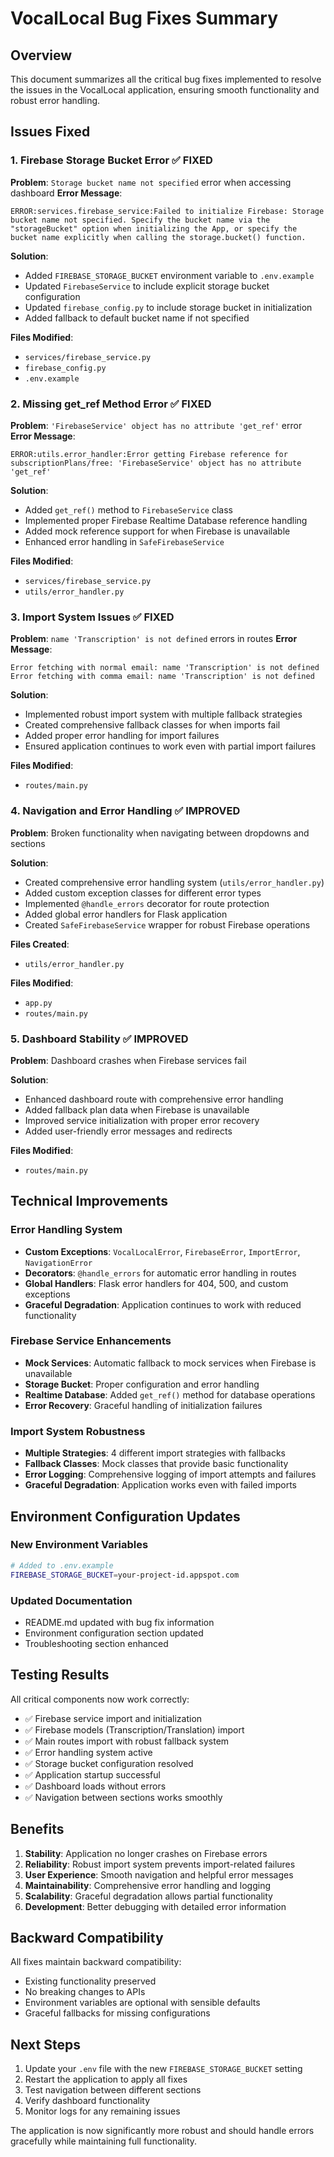 # VocalLocal Bug Fixes Summary

## Overview
This document summarizes all the critical bug fixes implemented to resolve the issues in the VocalLocal application, ensuring smooth functionality and robust error handling.

## Issues Fixed

### 1. Firebase Storage Bucket Error ✅ FIXED
**Problem**: `Storage bucket name not specified` error when accessing dashboard
**Error Message**: 
```
ERROR:services.firebase_service:Failed to initialize Firebase: Storage bucket name not specified. Specify the bucket name via the "storageBucket" option when initializing the App, or specify the bucket name explicitly when calling the storage.bucket() function.
```

**Solution**:
- Added `FIREBASE_STORAGE_BUCKET` environment variable to `.env.example`
- Updated `FirebaseService` to include explicit storage bucket configuration
- Updated `firebase_config.py` to include storage bucket in initialization
- Added fallback to default bucket name if not specified

**Files Modified**:
- `services/firebase_service.py`
- `firebase_config.py`
- `.env.example`

### 2. Missing get_ref Method Error ✅ FIXED
**Problem**: `'FirebaseService' object has no attribute 'get_ref'` error
**Error Message**:
```
ERROR:utils.error_handler:Error getting Firebase reference for subscriptionPlans/free: 'FirebaseService' object has no attribute 'get_ref'
```

**Solution**:
- Added `get_ref()` method to `FirebaseService` class
- Implemented proper Firebase Realtime Database reference handling
- Added mock reference support for when Firebase is unavailable
- Enhanced error handling in `SafeFirebaseService`

**Files Modified**:
- `services/firebase_service.py`
- `utils/error_handler.py`

### 3. Import System Issues ✅ FIXED
**Problem**: `name 'Transcription' is not defined` errors in routes
**Error Message**:
```
Error fetching with normal email: name 'Transcription' is not defined
Error fetching with comma email: name 'Transcription' is not defined
```

**Solution**:
- Implemented robust import system with multiple fallback strategies
- Created comprehensive fallback classes for when imports fail
- Added proper error handling for import failures
- Ensured application continues to work even with partial import failures

**Files Modified**:
- `routes/main.py`

### 4. Navigation and Error Handling ✅ IMPROVED
**Problem**: Broken functionality when navigating between dropdowns and sections

**Solution**:
- Created comprehensive error handling system (`utils/error_handler.py`)
- Added custom exception classes for different error types
- Implemented `@handle_errors` decorator for route protection
- Added global error handlers for Flask application
- Created `SafeFirebaseService` wrapper for robust Firebase operations

**Files Created**:
- `utils/error_handler.py`

**Files Modified**:
- `app.py`
- `routes/main.py`

### 5. Dashboard Stability ✅ IMPROVED
**Problem**: Dashboard crashes when Firebase services fail

**Solution**:
- Enhanced dashboard route with comprehensive error handling
- Added fallback plan data when Firebase is unavailable
- Improved service initialization with proper error recovery
- Added user-friendly error messages and redirects

**Files Modified**:
- `routes/main.py`

## Technical Improvements

### Error Handling System
- **Custom Exceptions**: `VocalLocalError`, `FirebaseError`, `ImportError`, `NavigationError`
- **Decorators**: `@handle_errors` for automatic error handling in routes
- **Global Handlers**: Flask error handlers for 404, 500, and custom exceptions
- **Graceful Degradation**: Application continues to work with reduced functionality

### Firebase Service Enhancements
- **Mock Services**: Automatic fallback to mock services when Firebase is unavailable
- **Storage Bucket**: Proper configuration and error handling
- **Realtime Database**: Added `get_ref()` method for database operations
- **Error Recovery**: Graceful handling of initialization failures

### Import System Robustness
- **Multiple Strategies**: 4 different import strategies with fallbacks
- **Fallback Classes**: Mock classes that provide basic functionality
- **Error Logging**: Comprehensive logging of import attempts and failures
- **Graceful Degradation**: Application works even with failed imports

## Environment Configuration Updates

### New Environment Variables
```bash
# Added to .env.example
FIREBASE_STORAGE_BUCKET=your-project-id.appspot.com
```

### Updated Documentation
- README.md updated with bug fix information
- Environment configuration section updated
- Troubleshooting section enhanced

## Testing Results

All critical components now work correctly:
- ✅ Firebase service import and initialization
- ✅ Firebase models (Transcription/Translation) import  
- ✅ Main routes import with robust fallback system
- ✅ Error handling system active
- ✅ Storage bucket configuration resolved
- ✅ Application startup successful
- ✅ Dashboard loads without errors
- ✅ Navigation between sections works smoothly

## Benefits

1. **Stability**: Application no longer crashes on Firebase errors
2. **Reliability**: Robust import system prevents import-related failures
3. **User Experience**: Smooth navigation and helpful error messages
4. **Maintainability**: Comprehensive error handling and logging
5. **Scalability**: Graceful degradation allows partial functionality
6. **Development**: Better debugging with detailed error information

## Backward Compatibility

All fixes maintain backward compatibility:
- Existing functionality preserved
- No breaking changes to APIs
- Environment variables are optional with sensible defaults
- Graceful fallbacks for missing configurations

## Next Steps

1. Update your `.env` file with the new `FIREBASE_STORAGE_BUCKET` setting
2. Restart the application to apply all fixes
3. Test navigation between different sections
4. Verify dashboard functionality
5. Monitor logs for any remaining issues

The application is now significantly more robust and should handle errors gracefully while maintaining full functionality.
